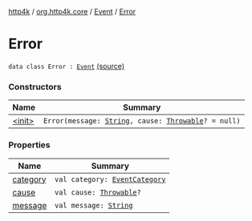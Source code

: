 [http4k](../../../index.md) / [org.http4k.core](../../index.md) / [Event](../index.md) / [Error](./index.md)

# Error

`data class Error : `[`Event`](../index.md) [(source)](https://github.com/http4k/http4k/blob/master/http4k-core/src/main/kotlin/org/http4k/core/events.kt#L7)

### Constructors

| Name | Summary |
|---|---|
| [&lt;init&gt;](-init-.md) | `Error(message: `[`String`](https://kotlinlang.org/api/latest/jvm/stdlib/kotlin/-string/index.html)`, cause: `[`Throwable`](https://kotlinlang.org/api/latest/jvm/stdlib/kotlin/-throwable/index.html)`? = null)` |

### Properties

| Name | Summary |
|---|---|
| [category](category.md) | `val category: `[`EventCategory`](../../-event-category/index.md) |
| [cause](cause.md) | `val cause: `[`Throwable`](https://kotlinlang.org/api/latest/jvm/stdlib/kotlin/-throwable/index.html)`?` |
| [message](message.md) | `val message: `[`String`](https://kotlinlang.org/api/latest/jvm/stdlib/kotlin/-string/index.html) |
